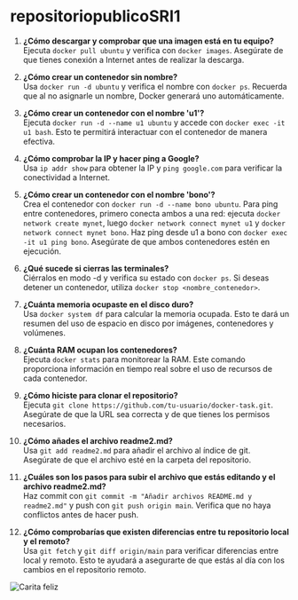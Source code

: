 # repositoriopublicoSRI1

1. **¿Cómo descargar y comprobar que una imagen está en tu equipo?**  
   Ejecuta `docker pull ubuntu` y verifica con `docker images`. Asegúrate de que tienes conexión a Internet antes de realizar la descarga.

2. **¿Cómo crear un contenedor sin nombre?**  
   Usa `docker run -d ubuntu` y verifica el nombre con `docker ps`. Recuerda que al no asignarle un nombre, Docker generará uno automáticamente.

3. **¿Cómo crear un contenedor con el nombre 'u1'?**  
   Ejecuta `docker run -d --name u1 ubuntu` y accede con `docker exec -it u1 bash`. Esto te permitirá interactuar con el contenedor de manera efectiva.

4. **¿Cómo comprobar la IP y hacer ping a Google?**  
   Usa `ip addr show` para obtener la IP y `ping google.com` para verificar la conectividad a Internet.

5. **¿Cómo crear un contenedor con el nombre 'bono'?**  
   Crea el contenedor con `docker run -d --name bono ubuntu`. Para ping entre contenedores, primero conecta ambos a una red: ejecuta `docker network create mynet`, luego `docker network connect mynet u1` y `docker network connect mynet bono`. Haz ping desde u1 a bono con `docker exec -it u1 ping bono`. Asegúrate de que ambos contenedores estén en ejecución.

6. **¿Qué sucede si cierras las terminales?**  
   Ciérralos en modo -d y verifica su estado con `docker ps`. Si deseas detener un contenedor, utiliza `docker stop <nombre_contenedor>`.

7. **¿Cuánta memoria ocupaste en el disco duro?**  
   Usa `docker system df` para calcular la memoria ocupada. Esto te dará un resumen del uso de espacio en disco por imágenes, contenedores y volúmenes.

8. **¿Cuánta RAM ocupan los contenedores?**  
   Ejecuta `docker stats` para monitorear la RAM. Este comando proporciona información en tiempo real sobre el uso de recursos de cada contenedor.

9. **¿Cómo hiciste para clonar el repositorio?**  
   Ejecuta `git clone https://github.com/tu-usuario/docker-task.git`. Asegúrate de que la URL sea correcta y de que tienes los permisos necesarios.

10. **¿Cómo añades el archivo readme2.md?**  
    Usa `git add readme2.md` para añadir el archivo al índice de git. Asegúrate de que el archivo esté en la carpeta del repositorio.

11. **¿Cuáles son los pasos para subir el archivo que estás editando y el archivo readme2.md?**  
    Haz commit con `git commit -m "Añadir archivos README.md y readme2.md"` y push con `git push origin main`. Verifica que no haya conflictos antes de hacer push.

12. **¿Cómo comprobarías que existen diferencias entre tu repositorio local y el remoto?**  
    Usa `git fetch` y `git diff origin/main` para verificar diferencias entre local y remoto. Esto te ayudará a asegurarte de que estás al día con los cambios en el repositorio remoto.

![Carita feliz]([https://pixabay.com/get/g17b5f3968ed7cf9c1e9050a63af5e5e8c3c6cc3e96457cdccabc17cb7dbbe2b1_640.png](https://www.google.com/url?sa=i&url=https%3A%2F%2Fwww.redbubble.com%2Fes%2Fshop%2Fcarita%2Bfeliz%2Bemoji%2Bstickers&psig=AOvVaw204rDVykM-CddjZm5_WwFr&ust=1727895968981000&source=images&cd=vfe&opi=89978449&ved=0CBEQjRxqFwoTCJik85zw7YgDFQAAAAAdAAAAABAE))


